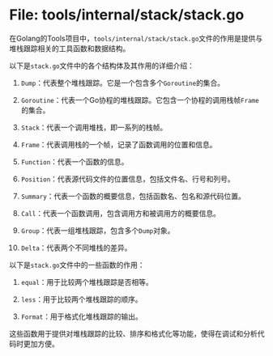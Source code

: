 # File: tools/internal/stack/stack.go

在Golang的Tools项目中，`tools/internal/stack/stack.go`文件的作用是提供与堆栈跟踪相关的工具函数和数据结构。

以下是`stack.go`文件中的各个结构体及其作用的详细介绍：

1. `Dump`：代表整个堆栈跟踪。它是一个包含多个`Goroutine`的集合。

2. `Goroutine`：代表一个Go协程的堆栈跟踪。它包含一个协程的调用栈帧`Frame`的集合。

3. `Stack`：代表一个调用堆栈，即一系列的栈帧。

4. `Frame`：代表调用栈的一个帧，记录了函数调用的位置和信息。

5. `Function`：代表一个函数的信息。

6. `Position`：代表源代码文件的位置信息，包括文件名、行号和列号。

7. `Summary`：代表一个函数的概要信息，包括函数名、包名和源代码位置。

8. `Call`：代表一个函数调用，包含调用方和被调用方的概要信息。

9. `Group`：代表一组堆栈跟踪，包含多个`Dump`对象。

10. `Delta`：代表两个不同堆栈的差异。

以下是`stack.go`文件中的一些函数的作用：

1. `equal`：用于比较两个堆栈跟踪是否相等。

2. `less`：用于比较两个堆栈跟踪的顺序。

3. `Format`：用于格式化堆栈跟踪的输出。

这些函数用于提供对堆栈跟踪的比较、排序和格式化等功能，使得在调试和分析代码时更加方便。

